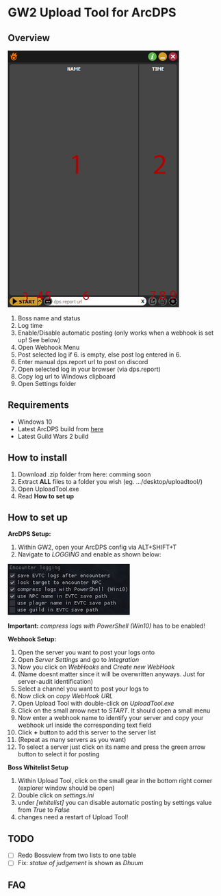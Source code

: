 # GW2 Upload Tool for ArcDPS

## Overview
![Overview](/images/overview.png)

1. Boss name and status
2. Log time
3. Enable/Disable automatic posting (only works when a webhook is set up! See below)
4. Open Webhook Menu
5. Post selected log if 6. is empty, else post log entered in 6.
6. Enter manual dps.report url to post on discord
7. Open selected log in your browser (via dps.report)
8. Copy log url to Windows clipboard
9. Open Settings folder

## Requirements
* Windows 10
* Latest ArcDPS build from [here](https://www.deltaconnected.com/arcdps/x64/)
* Latest Guild Wars 2 build
## How to install
1. Download .zip folder from here: comming soon
2. Extract **ALL** files to a folder you wish (eg. .../desktop/uploadtool/)
3. Open UploadTool.exe
4. Read **How to set up**
## How to set up
**ArcDPS Setup:**
1. Within GW2, open your ArcDPS config via ALT+SHIFT+T
2. Navigate to _LOGGING_ and enable as shown below:

![LOGGING Settings](/images/logging_settings.png)

**Important:** _compress logs with PowerShell (Win10)_ has to be enabled!

**Webhook Setup:**
1. Open the server you want to post your logs onto
2. Open _Server Settings_ and go to _Integration_
3. Now you click on _WebHooks_ and _Create new WebHook_
4. (Name doesnt matter since it will be overwritten anyways. Just for server-audit identification)
5. Select a channel you want to post your logs to
6. Now click on _copy WebHook URL_
7. Open Upload Tool with double-click on _UploadTool.exe_
8. Click on the small arrow next to _START_. It should open a small menu
9. Now enter a webhook name to identify your server and copy your webhook url inside the corresponding text field
10. Click **+** button to add this server to the server list
11. (Repeat as many servers as you want)
12. To select a server just click on its name and press the green arrow button to select it for posting

**Boss Whitelist Setup**
1. Within Upload Tool, click on the small gear in the bottom right corner (explorer window should be open)
2. Double click on _settings.ini_
3. under _[whitelist]_ you can disable automatic posting by settings value from _True_ to _False_
4. changes need a restart of Upload Tool!

## TODO
- [ ] Redo Bossview from two lists to one table
- [ ] Fix: _statue of judgement_ is shown as _Dhuum_

## FAQ

